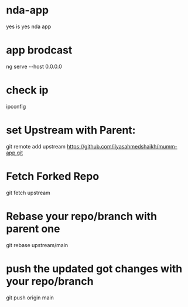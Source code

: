 # nda-app
yes is yes nda app

# app brodcast
ng serve --host 0.0.0.0

# check ip
ipconfig

# set Upstream with Parent:
git remote add upstream https://github.com/ilyasahmedshaikh/mumm-app.git

# Fetch Forked Repo
git fetch upstream

# Rebase your repo/branch with parent one
git rebase upstream/main

# push the updated got changes with your repo/branch
git push origin main

